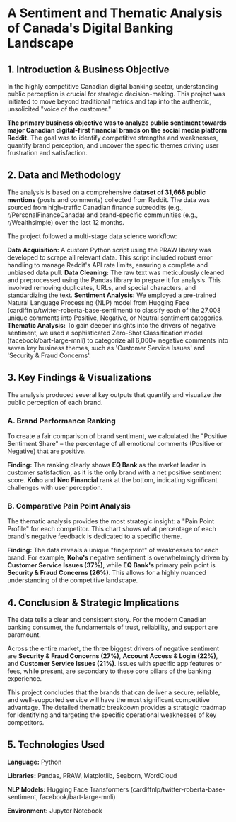 # A Sentiment and Thematic Analysis of Canada's Digital Banking Landscape

## 1. Introduction & Business Objective
In the highly competitive Canadian digital banking sector, understanding public perception is crucial for strategic decision-making. This project was initiated to move beyond traditional metrics and tap into the authentic, unsolicited "voice of the customer."

**The primary business objective was to analyze public sentiment towards major Canadian digital-first financial brands on the social media platform Reddit.** The goal was to identify competitive strengths and weaknesses, quantify brand perception, and uncover the specific themes driving user frustration and satisfaction.

## 2. Data and Methodology
The analysis is based on a comprehensive **dataset of 31,668 public mentions** (posts and comments) collected from Reddit. The data was sourced from high-traffic Canadian finance subreddits (e.g., r/PersonalFinanceCanada) and brand-specific communities (e.g., r/Wealthsimple) over the last 12 months.

The project followed a multi-stage data science workflow:

  **Data Acquisition:** A custom Python script using the PRAW library was developed to scrape all relevant data. This script included robust error handling to manage Reddit's API rate limits, ensuring a complete and unbiased data pull.
  **Data Cleaning:** The raw text was meticulously cleaned and preprocessed using the Pandas library to prepare it for analysis. This involved removing duplicates, URLs, and special characters, and standardizing the text.
  **Sentiment Analysis:** We employed a pre-trained Natural Language Processing (NLP) model from Hugging Face (cardiffnlp/twitter-roberta-base-sentiment) to classify each of the 27,008 unique comments into Positive, Negative, or Neutral sentiment categories.
  **Thematic Analysis:** To gain deeper insights into the drivers of negative sentiment, we used a sophisticated Zero-Shot Classification model (facebook/bart-large-mnli) to categorize all 6,000+ negative comments into seven key business themes, such as 'Customer Service Issues' and 'Security & Fraud Concerns'.

## 3. Key Findings & Visualizations
The analysis produced several key outputs that quantify and visualize the public perception of each brand.

### A. Brand Performance Ranking
To create a fair comparison of brand sentiment, we calculated the "Positive Sentiment Share" – the percentage of all emotional comments (Positive or Negative) that are positive.

**Finding:** The ranking clearly shows **EQ Bank** as the market leader in customer satisfaction, as it is the only brand with a net positive sentiment score. **Koho** and **Neo Financial** rank at the bottom, indicating significant challenges with user perception.

### B. Comparative Pain Point Analysis
The thematic analysis provides the most strategic insight: a "Pain Point Profile" for each competitor. This chart shows what percentage of each brand's negative feedback is dedicated to a specific theme.

**Finding:** The data reveals a unique "fingerprint" of weaknesses for each brand. For example, **Koho's** negative sentiment is overwhelmingly driven by **Customer Service Issues (37%)**, while **EQ Bank's** primary pain point is **Security & Fraud Concerns (26%)**. This allows for a highly nuanced understanding of the competitive landscape.

## 4. Conclusion & Strategic Implications
The data tells a clear and consistent story. For the modern Canadian banking consumer, the fundamentals of trust, reliability, and support are paramount.

Across the entire market, the three biggest drivers of negative sentiment are **Security & Fraud Concerns (27%)**, **Account Access & Login (22%)**, and **Customer Service Issues (21%)**. Issues with specific app features or fees, while present, are secondary to these core pillars of the banking experience.

This project concludes that the brands that can deliver a secure, reliable, and well-supported service will have the most significant competitive advantage. The detailed thematic breakdown provides a strategic roadmap for identifying and targeting the specific operational weaknesses of key competitors.

## 5. Technologies Used
**Language:** Python

**Libraries:** Pandas, PRAW, Matplotlib, Seaborn, WordCloud

**NLP Models:** Hugging Face Transformers (cardiffnlp/twitter-roberta-base-sentiment, facebook/bart-large-mnli)

**Environment:** Jupyter Notebook
